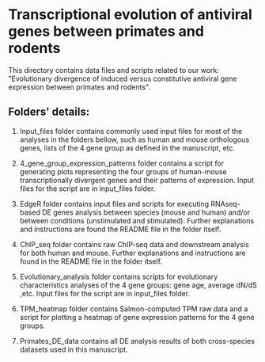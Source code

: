 Transcriptional evolution of antiviral genes between primates and rodents
============================================================================================
This directory contains data files and scripts related to our work: "Evolutionary divergence of induced versus constitutive antiviral gene expression between primates and rodents".
## Folders' details:
1. Input_files folder contains commonly used input files for most of the analyses in the folders bellow, such as human and mouse orthologous genes, lists of the 4 gene group as defined in the manuscript, etc.
   
2. 4_gene_group_expression_patterns folder contains a script for generating plots representing the four groups of human-mouse transcriptionally divergent genes and their patterns of expression. Input files for the script are in input_files folder.
   
3. EdgeR folder contains input files and scripts for executing RNAseq-based DE genes analysis between species (mouse and human) and/or between conditions (unstimulated and stimulated). Further explanations and instructions are found the README file in the folder itself.

4. ChIP_seq folder contains raw ChIP-seq data and downstream analysis for both human and mouse. Further explanations and instructions are found in the README file in the folder itself.

5. Evolutionary_analysis folder contains scripts for evolutionary characteristics analyses of the 4 gene groups: gene age, average dN/dS ,etc. Input files for the script are in input_files folder.

6. TPM_heatmap folder contains Salmon-computed TPM raw data and a script for plotting a heatmap of gene expression patterns for the 4 gene groups.

7. Primates_DE_data contains all DE analysis results of both cross-species datasets used in this manuscript.
